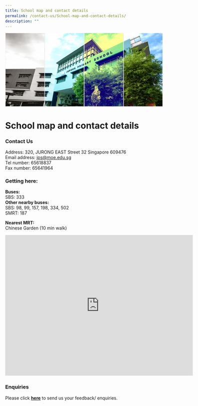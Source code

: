 ```yaml
---
title: School map and contact details
permalink: /contact-us/School-map-and-contact-details/
description: ""
---
```

![](/images/Banner.png)

School map and contact details
==============================

### Contact Us
Address: 320, JURONG EAST Street 32 Singapore 609476  
Email address: [jps@moe.edu.sg](mailto:jps@moe.edu.sg)  
Tel number: 65618837  
Fax number: 65641964




### Getting here:

<b>Buses:</b> <br>
SBS: 333  
<b>Other nearby buses:</b> <br>
SBS: 98, 99, 157, 198, 334, 502  
SMRT: 187  
  
<b>Nearest MRT:</b> <br> Chinese Garden (10 min walk)

<iframe loading="lazy" allowfullscreen="" style="border:0;" height="450" width="600" src="https://www.google.com/maps/embed?pb=!1m14!1m8!1m3!1d7977.426067015771!2d103.732992!3d1.348679!3m2!1i1024!2i768!4f13.1!3m3!1m2!1s0x31da1021a0688c77%3A0x8c2fa9470323fa89!2sJurong%20Primary%20School!5e0!3m2!1sen!2sus!4v1675868369623!5m2!1sen!2sus"></iframe>


### Enquiries

  
Please click&nbsp;[<b>here</b>](mailto:jps@moe.edu.sg)&nbsp;to send us your feedback/ enquiries.